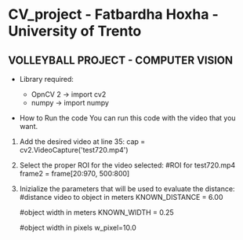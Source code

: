 # CV_project - Fatbardha Hoxha - University of Trento


VOLLEYBALL PROJECT - COMPUTER VISION 
-----------------------------------------------------------------------
 * Library required:
 	- OpnCV 2 -> import cv2
 	- numpy   -> import numpy

 * How to Run the code
 You can run this code with the video that you want.

 1) Add the desired video at line 35:
 	cap = cv2.VideoCapture('test720.mp4')

 2) Select the proper ROI for the video selected:
    #ROI for test720.mp4
    frame2 = frame[20:970, 500:800]

 3) Inizialize the parameters that will be used to evaluate the distance:
 	#distance video to object in meters
 	KNOWN_DISTANCE = 6.00

	#object width in meters
	KNOWN_WIDTH = 0.25

	#object width in pixels
	w_pixel=10.0 
